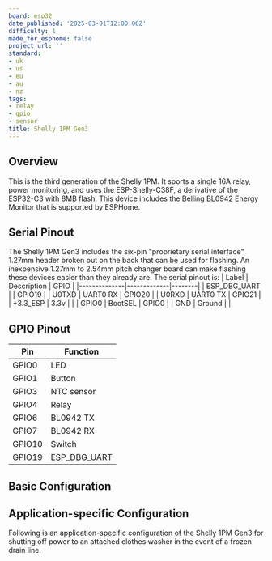 ```yaml
---
board: esp32
date_published: '2025-03-01T12:00:00Z'
difficulty: 1
made_for_esphome: false
project_url: ''
standard:
- uk
- us
- eu
- au
- nz
tags:
- relay
- gpio
- sensor
title: Shelly 1PM Gen3
---
```


## Overview

This is the third generation of the Shelly 1PM.  It sports a single 16A
relay, power monitoring, and uses the ESP-Shelly-C38F, a derivative of
the ESP32-C3 with 8MB flash.
This device includes the Belling BL0942 Energy Monitor that is supported
by ESPHome.

## Serial Pinout

The Shelly 1PM Gen3 includes the six-pin "proprietary serial interface"
1.27mm header broken out on the back that can be used for flashing.  An
inexpensive 1.27mm to 2.54mm pitch changer board can make flashing these
devices easier than they already are.
The serial pinout is:
| Label        | Description | GPIO   |
|--------------|-------------|--------|
| ESP_DBG_UART |             | GPIO19 |
| U0TXD        | UART0 RX    | GPIO20 |
| U0RXD        | UART0 TX    | GPIO21 |
| +3.3_ESP     | 3.3v        |        |
| GPIO0        | BootSEL     | GPIO0  |
| GND          | Ground      |        |

## GPIO Pinout

| Pin    | Function     |
|--------|--------------|
| GPIO0  | LED          |
| GPIO1  | Button       |
| GPIO3  | NTC sensor   |
| GPIO4  | Relay        |
| GPIO6  | BL0942 TX    |
| GPIO7  | BL0942 RX    |
| GPIO10 | Switch       |
| GPIO19 | ESP_DBG_UART |

## Basic Configuration

## Application-specific Configuration

Following is an application-specific configuration of the Shelly 1PM
Gen3 for shutting off power to an attached clothes washer in the event
of a frozen drain line.